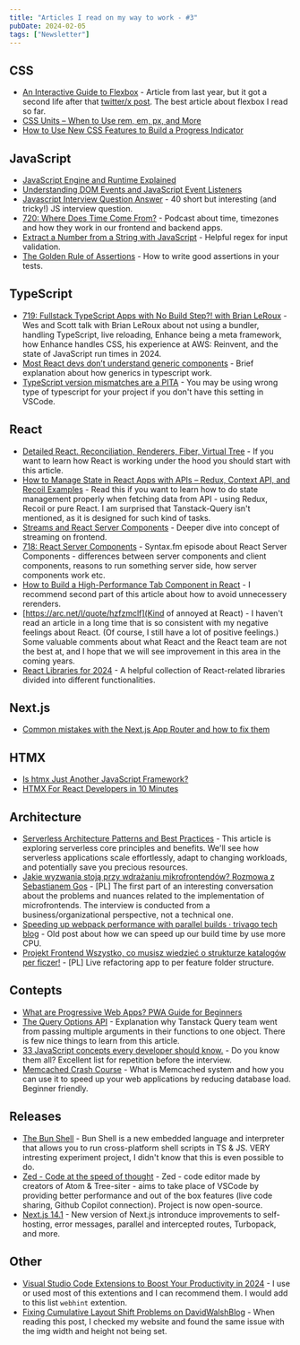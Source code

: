 ```yaml
---
title: "Articles I read on my way to work - #3"
pubDate: 2024-02-05
tags: ["Newsletter"]
---
```


## CSS

- [An Interactive Guide to Flexbox](https://www.joshwcomeau.com/css/interactive-guide-to-flexbox/) - Article from last year, but it got a second life after that [twitter/x post](https://twitter.com/adamwathan/status/1734696245015494711). The best article about flexbox I read so far.
- [CSS Units – When to Use rem, em, px, and More](https://www.freecodecamp.org/news/css-units-when-to-use-each-one/)
- [How to Use New CSS Features to Build a Progress Indicator](https://arc.net/l/quote/fidlhtph)

## JavaScript

- [JavaScript Engine and Runtime Explained](https://www.freecodecamp.org/news/javascript-engine-and-runtime-explained/)
- [Understanding DOM Events and JavaScript Event Listeners](https://www.freecodecamp.org/news/dom-events-and-javascript-event-listeners/)
- [Javascript Interview Question Answer](https://reactjsexample.com/javascript-interview-question-answer/) - 40 short but interesting (and tricky!) JS interview question.
- [720: Where Does Time Come From?](https://syntax.fm/720) - Podcast about time, timezones and how they work in our frontend and backend apps.
- [Extract a Number from a String with JavaScript](https://arc.net/l/quote/ihvdjyfg) - Helpful regex for input validation.
- [The Golden Rule of Assertions](https://www.epicweb.dev/the-golden-rule-of-assertions) - How to write good assertions in your tests.

## TypeScript

- [719: Fullstack TypeScript Apps with No Build Step?! with Brian LeRoux](https://syntax.fm/719) - Wes and Scott talk with Brian LeRoux about not using a bundler, handling TypeScript, live reloading, Enhance being a meta framework, how Enhance handles CSS, his experience at AWS: Reinvent, and the state of JavaScript run times in 2024.
- [Most React devs don’t understand generic components](https://arc.net/l/quote/watinixh) - Brief explanation about how generics in typescript work.
- [TypeScript version mismatches are a PITA](https://www.youtube.com/watch?v=961FMGvAoLg) - You may be using wrong type of typescript for your project if you don't have this setting in VSCode.

## React

- [Detailed React. Reconciliation, Renderers, Fiber, Virtual Tree](https://blog.frontend-almanac.com/JqtGelofzm1) - If you want to learn how React is working under the hood you should start with this article.
- [How to Manage State in React Apps with APIs – Redux, Context API, and Recoil Examples](https://www.freecodecamp.org/news/manage-state-in-react-apps-with-apis/) - Read this if you want to learn how to do state management properly when fetching data from API - using Redux, Recoil or pure React. I am surprised that Tanstack-Query isn't mentioned, as it is designed for such kind of tasks.
- [Streams and React Server Components](https://arc.net/l/quote/lxqgkvmw) - Deeper dive into concept of streaming on frontend.
- [718: React Server Components](https://syntax.fm/718) - Syntax.fm episode about React Server Components - differences between server components and client components, reasons to run something server side, how server components work etc.
- [How to Build a High-Performance Tab Component in React](https://www.freecodecamp.org/news/build-a-high-performance-tab-component/) - I recommend second part of this article about how to avoid unnecessery rerenders.
- [https://arc.net/l/quote/hzfzmclf](Kind of annoyed at React) - I haven't read an article in a long time that is so consistent with my negative feelings about React. (Of course, I still have a lot of positive feelings.) Some valuable comments about what React and the React team are not the best at, and I hope that we will see improvement in this area in the coming years.
- [React Libraries for 2024](https://www.robinwieruch.de/react-libraries/) - A helpful collection of React-related libraries divided into different functionalities.

## Next.js

- [Common mistakes with the Next.js App Router and how to fix them](https://vercel.com/blog/common-mistakes-with-the-next-js-app-router-and-how-to-fix-them)

## HTMX

- [Is htmx Just Another JavaScript Framework?](https://arc.net/l/quote/ekmqfigk)
- [HTMX For React Developers in 10 Minutes](https://arc.net/l/quote/jqrhmvsf)

## Architecture

- [Serverless Architecture Patterns and Best Practices](https://arc.net/l/quote/prlhchmy) - This article is exploring serverless core principles and benefits. We'll see how serverless applications scale effortlessly, adapt to changing workloads, and potentially save you precious resources.
- [Jakie wyzwania stoją przy wdrażaniu mikrofrontendów? Rozmowa z Sebastianem Gos](https://www.youtube.com/watch?v=G3A35Tl5qQw) - [PL] The first part of an interesting conversation about the problems and nuances related to the implementation of microfrontends. The interview is conducted from a business/organizational perspective, not a technical one.
- [Speeding up webpack performance with parallel builds · trivago tech blog](https://tech.trivago.com/post/2015-12-15-parallel-webpack) - Old post about how we can speed up our build time by use more CPU.
- [Projekt Frontend Wszystko, co musisz wiedzieć o strukturze katalogów per ficzer!](https://arc.net/l/quote/tfvlwmkf) - [PL] Live refactoring app to per feature folder structure.

## Contepts

- [What are Progressive Web Apps? PWA Guide for Beginners](https://www.freecodecamp.org/news/what-are-progressive-web-apps-pwa-guide/)
- [The Query Options API](https://tkdodo.eu/blog/the-query-options-api) - Explanation why Tanstack Query team went from passing multiple arguments in their functions to one object. There is few nice things to learn from this article.
- [33 JavaScript concepts every developer should know.](https://github.com/leonardomso/33-js-concepts?tab=readme-ov-file) - Do you know them all? Excellent list for repetition before the interview.
- [Memcached Crash Course](https://www.freecodecamp.org/news/memcached-crash-course/) - What is Memcached system and how you can use it to speed up your web applications by reducing database load. Beginner friendly.

## Releases

- [The Bun Shell](https://bun.sh/blog/the-bun-shell) - Bun Shell is a new embedded language and interpreter that allows you to run cross-platform shell scripts in TS & JS. VERY intresting experiment project, I didn't know that this is even possible to do.
- [Zed - Code at the speed of thought](https://zed.dev/) - Zed - code editor made by creators of Atom & Tree-siter - aims to take place of VSCode by providing better performance and out of the box features (live code sharing, Github Copilot connection). Project is now open-source.
- [Next.js 14.1](https://nextjs.org/blog/next-14-1) - New version of Next.js intronduce improvements to self-hosting, error messages, parallel and intercepted routes, Turbopack, and more.

## Other

- [Visual Studio Code Extensions to Boost Your Productivity in 2024](https://www.freecodecamp.org/news/best-vscode-extensions/) - I use or used most of this extentions and I can recommend them. I would add to this list `webhint` extention.
- [Fixing Cumulative Layout Shift Problems on DavidWalshBlog](https://davidwalsh.name/fixing-cumulative-layout-shift-problems-on-davidwalshblog) - When reading this post, I checked my website and found the same issue with the img width and height not being set.
